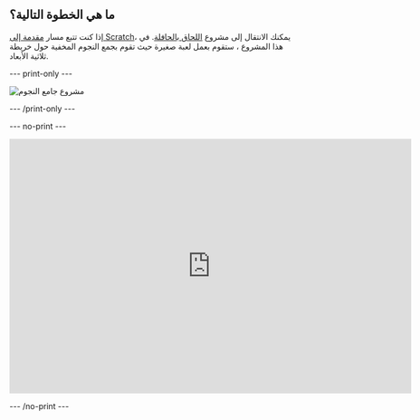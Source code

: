 ## ما هي الخطوة التالية؟

إذا كنت تتبع مسار [مقدمة إلى Scratch](https://projects.raspberrypi.org/en/raspberrypi/unity-intro)، يمكنك الانتقال إلى مشروع [اللحاق بالحافلة](https://projects.raspberrypi.org/en/projects/star-collector). في هذا المشروع ، ستقوم بعمل لعبة صغيرة حيث تقوم بجمع النجوم المخفية حول خريطة ثلاثية الأبعاد.

--- print-only ---

![مشروع جامع النجوم](images/star-collector-project.png)

--- /print-only ---

--- no-print ---

<iframe allowtransparency="true" width="710" height="450" src="https://star-collector-basic.rpfilt.repl.co" frameborder="0"></iframe>

--- /no-print ---

